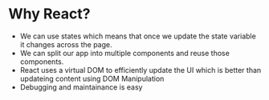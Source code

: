 # Why React?
- We can use states which means that once we update the state variable it changes across the page.
- We can split our app into multiple components and reuse those components.
- React uses a virtual DOM to efficiently update the UI which is better than updateing content using DOM Manipulation
- Debugging and maintainance is easy